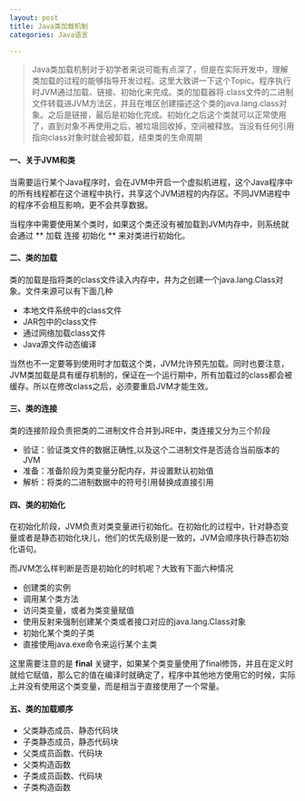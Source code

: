 ```yaml
---
layout: post
title: Java类加载机制
categories: Java语言

---
```


>Java类加载机制对于初学者来说可能有点深了，但是在实际开发中，理解类加载的过程的能够指导开发过程。这里大致讲一下这个Topic。程序执行时JVM通过加载、链接、初始化来完成。类的加载器将.class文件的二进制文件转载进JVM方法区，并且在堆区创建描述这个类的java.lang.class对象。之后是链接，最后是初始化完成。初始化之后这个类就可以正常使用了，直到对象不再使用之后，被垃圾回收掉，空间被释放。当没有任何引用指向class对象时就会被卸载，结束类的生命周期


#### 一、关于JVM和类
当需要运行某个Java程序时，会在JVM中开启一个虚拟机进程，这个Java程序中的所有线程都在这个进程中执行，共享这个JVM进程的内存区。不同JVM进程中的程序不会相互影响，更不会共享数据。

当程序中需要使用某个类时，如果这个类还没有被加载到JVM内存中，则系统就会通过 ** 加载 连接 初始化 ** 来对类进行初始化。



#### 二、类的加载

类的加载是指将类的class文件读入内存中，并为之创建一个java.lang.Class对象。文件来源可以有下面几种

* 本地文件系统中的class文件
* JAR包中的class文件
* 通过网络加载class文件
* Java源文件动态编译

当然也不一定要等到使用时才加载这个类，JVM允许预先加载。同时也要注意，JVM类加载是具有缓存机制的，保证在一个运行期中，所有加载过的class都会被缓存。所以在修改class之后，必须要重启JVM才能生效。

#### 三、类的连接

类的连接阶段负责把类的二进制文件合并到JRE中，类连接又分为三个阶段

* 验证：验证类文件的数据正确性,以及这个二进制文件是否适合当前版本的JVM
* 准备：准备阶段为类变量分配内存，并设置默认初始值
* 解析：将类的二进制数据中的符号引用替换成直接引用

#### 四、类的初始化

在初始化阶段，JVM负责对类变量进行初始化。在初始化的过程中，针对静态变量或者是静态初始化块儿，他们的优先级别是一致的，JVM会顺序执行静态初始化语句。

而JVM怎么样判断是否是初始化的时机呢？大致有下面六种情况

* 创建类的实例
* 调用某个类方法
* 访问类变量，或者为类变量赋值
* 使用反射来强制创建某个类或者接口对应的java.lang.Class对象
* 初始化某个类的子类
* 直接使用java.exe命令来运行某个主类

这里需要注意的是 **final** 关键字，如果某个类变量使用了final修饰，并且在定义时就给它赋值，那么它的值在编译时就确定了，程序中其他地方使用它的时候，实际上并没有使用这个类变量，而是相当于直接使用了一个常量。

#### 五、类的加载顺序

* 父类静态成员、静态代码块
* 子类静态成员，静态代码块
* 父类成员函数、代码块
* 父类构造函数
* 子类成员函数、代码块
* 子类构造函数





